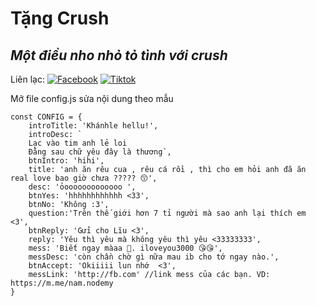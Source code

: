 # Tặng Crush
## _Một điều nho nhỏ tỏ tình với crush_

Liên lạc: 
[![Facebook](https://i.imgur.com/GRqy96ts.jpg)](https://www.facebook.com/nam.nodemy)
[![Tiktok](https://i.imgur.com/Nbfl1E7t.jpg)](https://www.tiktok.com/@manindev)

Mở file config.js sửa nội dung theo mẫu
```
const CONFIG = {
    introTitle: 'Khánhle hellu!',
    introDesc: `
    Lạc vào tim anh lẻ loi
    Đằng sau chữ yêu đây là thương`,
    btnIntro: 'hihi',
    title: 'anh ăn rêu cua , rêu cá rồi , thì cho em hỏi anh đã ăn real love bao giờ chưa ????? 😙',
    desc: 'ỏooooooooooooo ',
    btnYes: 'hhhhhhhhhhhh <33',
    btnNo: 'Không :3',
    question:'Trên thế giới hơn 7 tỉ người mà sao anh lại thích em <3',
    btnReply: 'Gửi cho Lĩu <3',
    reply: 'Yêu thì yêu mà không yêu thì yêu <33333333',
    mess: 'Biết ngay màaa 🥰. iloveyou3000 😘😘',
    messDesc: 'còn chần chờ gì nữa mau ib cho tớ ngay nào.',
    btnAccept: 'Okiiiii lun nhớ  <3',
    messLink: 'http://fb.com' //link mess của các bạn. VD: https://m.me/nam.nodemy
}
```

